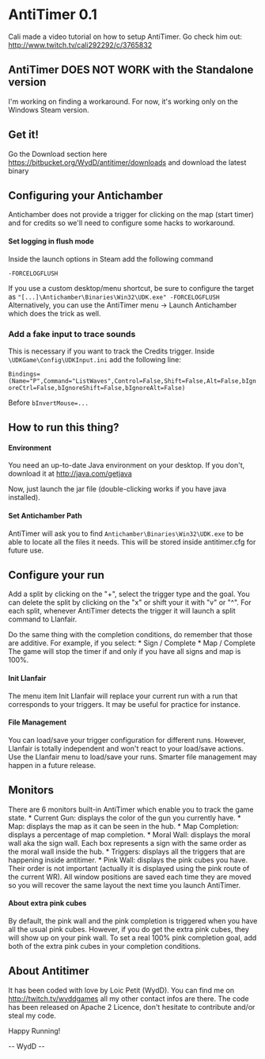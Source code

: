 AntiTimer 0.1
======

Cali made a video tutorial on how to setup AntiTimer. Go check him out: http://www.twitch.tv/cali292292/c/3765832

AntiTimer DOES NOT WORK with the Standalone version
------
I'm working on finding a workaround. For now, it's working only on the Windows Steam version.

Get it!
------
Go the Download section here https://bitbucket.org/WydD/antitimer/downloads and download the latest binary

Configuring your Antichamber
------
Antichamber does not provide a trigger for clicking on the map (start timer) and for credits so we'll need to configure some hacks to workaround.

#### Set logging in flush mode
Inside the launch options in Steam add the following command

``-FORCELOGFLUSH``

If you use a custom desktop/menu shortcut, be sure to configure the target as `` "[...]\Antichamber\Binaries\Win32\UDK.exe" -FORCELOGFLUSH ``
Alternatively, you can use the AntiTimer menu -> Launch Antichamber which does the trick as well.

### Add a fake input to trace sounds
This is necessary if you want to track the Credits trigger.
Inside ``\UDKGame\Config\UDKInput.ini`` add the following line:

``Bindings=(Name="P",Command="ListWaves",Control=False,Shift=False,Alt=False,bIgnoreCtrl=False,bIgnoreShift=False,bIgnoreAlt=False)``

Before ``bInvertMouse=...``

How to run this thing?
------
#### Environment
You need an up-to-date Java environment on your desktop. If you don't, download it at http://java.com/getjava 

Now, just launch the jar file (double-clicking works if you have java installed).

#### Set Antichamber Path
AntiTimer will ask you to find ``Antichamber\Binaries\Win32\UDK.exe`` to be able to locate all the files it needs. This will be stored inside antitimer.cfg for future use.


Configure your run
------
Add a split by clicking on the "+", select the trigger type and the goal. You can delete the split by clicking on the "x" or shift your it with "v" or "^". For each split, whenever AntiTimer detects the trigger it will launch a split command to Llanfair.

Do the same thing with the completion conditions, do remember that those are additive. For example, if you select:
    * Sign / Complete
    * Map / Complete
The game will stop the timer if and only if you have all signs and map is 100%.

#### Init Llanfair
The menu item Init Llanfair will replace your current run with a run that corresponds to your triggers. It may be useful for practice for instance.

#### File Management
You can load/save your trigger configuration for different runs. However, Llanfair is totally independent and won't react to your load/save actions. Use the Llanfair menu to load/save your runs. Smarter file management may happen in a future release.



Monitors
------
There are 6 monitors built-in AntiTimer which enable you to track the game state.
    * Current Gun: displays the color of the gun you currently have.
    * Map: displays the map as it can be seen in the hub.
    * Map Completion: displays a percentage of map completion.
    * Moral Wall: displays the moral wall aka the sign wall. Each box represents a sign with the same order as the moral wall inside the hub.
    * Triggers: displays all the triggers that are happening inside antitimer.
    * Pink Wall: displays the pink cubes you have. Their order is not important (actually it is displayed using the pink route of the current WR).
All window positions are saved each time they are moved so you will recover the same layout the next time you launch AntiTimer.

#### About extra pink cubes
By default, the pink wall and the pink completion is triggered when you have all the usual pink cubes. However, if you do get the extra pink cubes, they will show up on your pink wall. To set a real 100% pink completion goal, add both of the extra pink cubes in your completion conditions.


About Antitimer
------
It has been coded with love by Loic Petit (WydD). You can find me on http://twitch.tv/wyddgames all my other contact infos are there. The code has been released on Apache 2 Licence, don't hesitate to contribute and/or steal my code.


Happy Running!


-- WydD --
